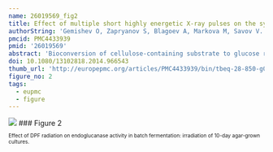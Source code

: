 ```yaml
---
name: 26019569_fig2
title: Effect of multiple short highly energetic X-ray pulses on the synthesis of endoglucanase by a mutant strain of Trichoderma reesei-M7.
authorString: 'Gemishev O, Zapryanov S, Blagoev A, Markova M, Savov V.'
pmcid: PMC4433939
pmid: '26019569'
abstract: 'Bioconversion of cellulose-containing substrate to glucose represents an important area of modern biotechnology. Enzymes for the degradation of the polysaccharide part of biomass have been produced, mostly by fungi belonging to genus Trichoderma. Studies were carried out with the mutant strain Trichoderma reesei-M7, a cellulase producer. Spores of the enzyme producer were irradiated with different doses of characteristic X-ray radiation from metallic tungsten (mainly the W Kα1 and Kα2 lines) with a high dose rate. The latter is a specific property of the dense plasma focus (DPF) device, which has pulsed operation and thus gives short and highly energetic pulses of multiple types of rays and particles. In this case, we focused our study on the influence of hard X-rays. The doses of X-rays absorbed by the spores varied in the range of approximately 5-11,000 mSv measured with thermoluminescent dosimeters (TLD). The influence of the applied doses in combination with exceptionally high dose rates (in the order of tens of millisieverts per microsecond) on the activity of the produced endoglucanase, amount of biomass and extra-cellular protein, was studied in batch cultivation conditions. In the dose range of 200-1200 mSv, some enhancement of endoglucanase activity was obtained: around 18%-32%, despite the drop of the biomass amount, compared with the untreated material.'
doi: 10.1080/13102818.2014.966543
thumb_url: 'http://europepmc.org/articles/PMC4433939/bin/tbeq-28-850-g002.gif'
figure_no: 2
tags:
  - eupmc
  - figure
---
```

<img src='http://europepmc.org/articles/PMC4433939/bin/tbeq-28-850-g002.jpg' style='max-height: 300px'>
### Figure 2
<p style='font-size: 10px;'>Effect of DPF radiation on endoglucanase activity in batch fermentation: irradiation of 10-day agar-grown cultures.</p>